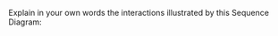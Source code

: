 <panel header="{{ icon_Q }} Explain Sequence Diagram about Machine">

Explain in your own words the interactions illustrated by this Sequence Diagram:

<pic src="{{baseUrl}}/uml/sequenceDiagrams/introduction/images/Machine.png" width="500"/>

</panel>

